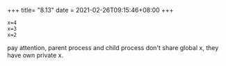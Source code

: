 +++
title= "8.13"
date = 2021-02-26T09:15:46+08:00
+++

    x=4
    x=3
    x=2

pay attention, parent process and child process don't share global x, they have
own private x.

